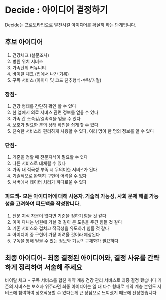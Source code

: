 # Decide : 아이디어 결정하기
Decide는 프로토타입으로 발전시킬 아이디어를 확실히 하는 단계입니다.

## 후보 아이디어

1. 건강체크 (설문조사)
2. 병원 위치 서비스
3. 가족단위 커뮤니티
4. 바이탈 체크 (집에서 나간 기록)
5. 구독 서비스 (아이디 및 코드 친추형식-수락/거절)

### 장점-

1. 건강 형태를 간단히 확인 할 수 있다
2. 한 앱에서 의료 서비스 관련 정보를 얻을 수 있다
3. 가족 간 소속감/결속력을 얻을 수 있다
4. 보호가 필요한 분의 상태 확인을 쉽게 할 수 있다
5. 친숙한 서비스라 편리하게 사용할 수 있다, 여러 명이 한 명의 정보를 알 수 있다

### 단점-

1. 기준을 정할 때 전문지식이 필요할 수 있다
2. 다른 서비스로 대체될 수 있다
3. 가족 내 적극성 부족 시 무의미한 서비스가 된다
4. 기술적으로 완벽히 구현이 어려울 수 있다
5. 서버에서 데이터 처리가 까다로울 수 있다

### 피드백- 모든 아이디어에 대해 사용자, 기술적 가능성, 사회 문제 해결 가능성을 고려하여 피드백을 작성합니다.

1. 전문 지식 자문이 없다면 기준을 정하기 힘들 것 같다
2. 이미 다니는 병원에 가실 것 같아 큰 도움을 주긴 힘들 것 같다
3. 기존 서비스와 겹치고 적극성을 유도하기 힘들 것 같다
4. 아이디어 중 구현이 가장 어려울 것이라 예상된다
5. 구독을 통해 얻을 수 있는 정보와 기능의 구체화가 필요하다

## 최종 아이디어- 최종 결정된 아이디어와, 결정 사유를 간략하게 정리하여 서술해 주세요.

바이탈 체크 + 구독 서비스를 합친 취약 계층 건강 관리 서비스로 최종 결정 했습니다
기존의 서비스는 보호자 위주라면 최종 아이디어는 일 대 다수 형태로 취약 계층 본인도 서비스에 참여하여 상호작용할 수 있다는게 큰 장점으로 느껴졌기 때문에 선정했습니다
